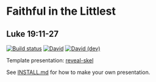 # Faithful in the Littlest
## Luke 19:11-27

[![Build status](https://github.com/sermons/little/actions/workflows/build.yml/badge.svg)](https://github.com/sermons/little/actions/workflows/build.yml)
[![David](https://img.shields.io/david/sermons/little)](https://david-dm.org/sermons/little)
[![David (dev)](https://img.shields.io/david/dev/sermons/little)](https://david-dm.org/sermons/little?type=dev)

Template presentation: [reveal-skel](https://github.com/sermons/reveal-skel)

See [INSTALL.md](INSTALL.md)
for how to make your own presentation.
